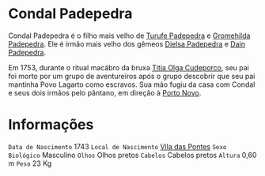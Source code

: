<!-- TITLE: Condal Padepedra -->
<!-- SUBTITLE: Visão geral sobre Condal Padepedra -->

# Condal Padepedra
Condal Padepedra é o filho mais velho de [Turufe Padepedra](http://localhost/individuos/turufe-padepedra#turufe-padepedra) e [Gromehilda Padepedra](http://localhost/individuos/gromehilda-padepedra#gromehilda-padepedra). Ele é irmão mais velho dos gêmeos [Dielsa Padepedra](http://localhost/individuos/dielsa-padepedra#dielsa-padepedra) e [Dain Padepedra](http://localhost/individuos/dain-padepedra#dain-padepedra).

Em 1753, durante o ritual macábro da bruxa [Titia Olga Cudeporco](http://localhost/individuos/titia-olga-cudeporco#titia-olga-cudeporco), seu pai foi morto por um grupo de aventureiros após o grupo descobrir que seu pai mantinha Povo Lagarto como escravos. Sua mão fugiu da casa com Condal e seus dois irmãos pelo pântano, em direção à [Porto Novo](http://localhost/lugares/plano-material/drafeon/sudeste-de-drafeon/porto-novo#porto-novo).
# Informações
`Data de Nascimento` 1743 
`Local de Nascimento` [Vila das Pontes](http://localhost/lugares/plano-material/drafeon/sudeste-de-drafeon/vila-das-pontes#vila-das-pontes)
`Sexo Biológico` Masculino
`Olhos` Olhos pretos
`Cabelos` Cabelos pretos
`Altura` 0,60 m
`Peso` 23 Kg


